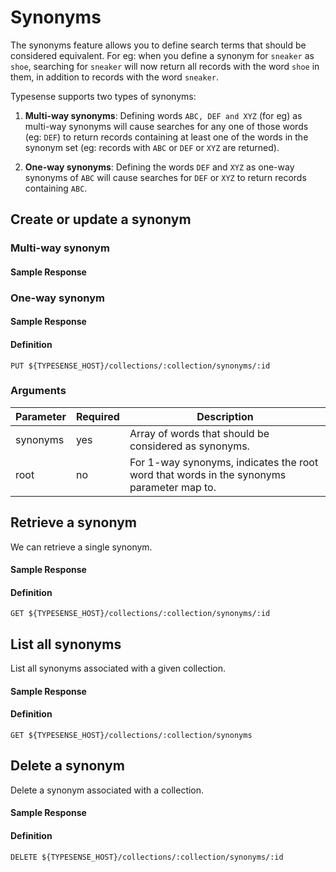 # Synonyms
The synonyms feature allows you to define search terms that should be considered equivalent. For eg: when you define a synonym for `sneaker` as `shoe`, searching for `sneaker` will now return all records with the word `shoe` in them, in addition to records with the word `sneaker`.

Typesense supports two types of synonyms:

1. **Multi-way synonyms**: Defining words `ABC, DEF and XYZ` (for eg) as multi-way synonyms will cause searches for any one of those words (eg: `DEF`) to return records containing at least one of the words in the synonym set (eg: records with `ABC` or `DEF` or `XYZ` are returned).

2. **One-way synonyms**: Defining the words `DEF` and `XYZ` as one-way synonyms of `ABC` will cause searches for `DEF` or `XYZ` to return records containing `ABC`.

## Create or update a synonym

### Multi-way synonym

<Tabs :tabs="['JavaScript','PHP','Python','Ruby','Shell']">
  <template v-slot:JavaScript>

```js
synonym = {
  "synonyms": ["blazer", "coat", "jacket"]
}

// Creates/updates a synonym called `coat-synonyms` in the `products` collection
client.collections('products').synonyms().upsert('coat-synonyms', synonym)
```

  </template>

  <template v-slot:PHP>

```php
$synonym = [
  "synonyms" => ["blazer", "coat", "jacket"]
];

# Creates/updates a synonym called `coat-synonyms` in the `products` collection
$client->collections['products']->synonyms->upsert('coat-synonyms', $synonym);
```

  </template>
  <template v-slot:Python>

```py
synonym = {
  "synonyms": ["blazer", "coat", "jacket"]
}

# Creates/updates a synonym called `coat-synonyms` in the `products` collection
client.collections['products'].synonyms.upsert('coat-synonyms', synonym)
```

  </template>
  <template v-slot:Ruby>

```rb
synonym = {
  "synonyms" => ["blazer", "coat", "jacket"]
}

# Creates/updates a synonym called `coat-synonyms` in the `products` collection
client.collections['products'].synonyms.upsert('coat-synonyms', synonym)
```

  </template>
  <template v-slot:Shell>

```bash
curl "http://localhost:8108/collections/products/synonyms/coat-synonyms" -X PUT \
-H "Content-Type: application/json" \
-H "X-TYPESENSE-API-KEY: ${TYPESENSE_API_KEY}" -d '{
  "synonyms": ["blazer", "coat", "jacket"]
}'
```

  </template>
</Tabs>

#### Sample Response

<Tabs :tabs="['JSON']">
  <template v-slot:JSON>

```json
{
  "id": "coat-synonyms",
  "synonyms": ["blazer", "coat", "jacket"]
}
```

  </template>
</Tabs>

### One-way synonym

<Tabs :tabs="['JavaScript','PHP','Python','Ruby','Shell']">
  <template v-slot:JavaScript>

```js
synonym = {
  "root": "blazer",
  "synonyms": ["coat", "jacket"]
}

// Creates/updates a synonym called `blazer-synonyms` in the `products` collection
client.collections('products').synonyms().upsert('blazer-synonyms', synonym)
```

  </template>

  <template v-slot:PHP>

```php
$synonym = [
  'root' => 'blazer',
  'synonyms' => ['coat', 'jacket'],
];

// Creates/updates a synonym called `blazer-synonyms` in the `products` collection
$client->collections['products']->synonyms->upsert('blazer-synonyms', $synonym);
```

  </template>
  <template v-slot:Python>

```py
synonym = {
  "root": "blazer",
  "synonyms": ["coat", "jacket"]
}

// Creates/updates a synonym called `blazer-synonyms` in the `products` collection
client.collections('products').synonyms().upsert('blazer-synonyms', synonym)
```

  </template>
  <template v-slot:Ruby>

```rb
synonym = {
  "root": "blazer",
  "synonyms": ["coat", "jacket"]
}

// Creates/updates a synonym called `blazer-synonyms` in the `products` collection
client.collections('products').synonyms().upsert('blazer-synonyms', synonym)
```

  </template>
  <template v-slot:Shell>

```bash
synonym = {
  "root": "blazer",
  "synonyms": ["coat", "jacket"]
}

// Creates/updates a synonym called `blazer-synonyms` in the `products` collection
client.collections('products').synonyms().upsert('blazer-synonyms', synonym)
```

  </template>
</Tabs>

#### Sample Response

<Tabs :tabs="['JSON']">
  <template v-slot:JSON>

```json
{
  "id":"coat-synonyms",
  "root":"blazer",
  "synonyms": ["coat", "jacket"]
}
```

  </template>
</Tabs>

#### Definition
`PUT ${TYPESENSE_HOST}/collections/:collection/synonyms/:id`

### Arguments
| Parameter      | Required    |Description                                            |
| -------------- | ----------- |-------------------------------------------------------|
|synonyms	|yes	|Array of words that should be considered as synonyms.|
|root	|no	|For 1-way synonyms, indicates the root word that words in the synonyms parameter map to.|

## Retrieve a synonym
We can retrieve a single synonym.

<Tabs :tabs="['JavaScript','PHP','Python','Ruby','Shell']">
  <template v-slot:JavaScript>

```js
client.collections('products').synonyms('coat-synonyms').retrieve()
```

  </template>

  <template v-slot:PHP>

```php
$client->collections['products']->synonyms['coat-synonyms']->retrieve();
```

  </template>
  <template v-slot:Python>

```py
client.collections('products').synonyms('coat-synonyms').retrieve
```

  </template>
  <template v-slot:Ruby>

```rb
client.collections('products').synonyms('coat-synonyms').retrieve
```

  </template>
  <template v-slot:Shell>

```bash
client.collections('products').synonyms('coat-synonyms').retrieve
```

  </template>
</Tabs>

#### Sample Response

<Tabs :tabs="['JSON']">
  <template v-slot:JSON>

```json
{
  "id": "coat-synonyms",
  "root":"",
  "synonyms": ["blazer", "coat", "jacket"]
}
```

  </template>
</Tabs>

#### Definition
`GET ${TYPESENSE_HOST}/collections/:collection/synonyms/:id`

## List all synonyms
List all synonyms associated with a given collection.

<Tabs :tabs="['JavaScript','PHP','Python','Ruby','Shell']">
  <template v-slot:JavaScript>

```js
client.collections('products').synonyms().retrieve()
```

  </template>

  <template v-slot:PHP>

```php
$client->collections['products']->synonyms->retrieve();
```

  </template>
  <template v-slot:Python>

```py
client.collections['products'].synonyms.retrieve()
```

  </template>
  <template v-slot:Ruby>

```rb
client.collections['products'].synonyms.retrieve
```

  </template>
  <template v-slot:Shell>

```bash
curl -H "X-TYPESENSE-API-KEY: ${TYPESENSE_API_KEY}" \
"http://localhost:8108/collections/products/synonyms"
```

  </template>
</Tabs>

#### Sample Response

<Tabs :tabs="['JSON']">
  <template v-slot:JSON>

```json
curl -H "X-TYPESENSE-API-KEY: ${TYPESENSE_API_KEY}" \
"http://localhost:8108/collections/products/synonyms"
```

  </template>
</Tabs>

#### Definition
`GET ${TYPESENSE_HOST}/collections/:collection/synonyms`

## Delete a synonym
Delete a synonym associated with a collection.

<Tabs :tabs="['JavaScript','PHP','Python','Ruby','Shell']">
  <template v-slot:JavaScript>

```js
client.collections('books').synonyms('coat-synonyms').delete()
```

  </template>

  <template v-slot:PHP>

```php
$client->collections['books']->synonyms['coat-synonyms']->delete();
```

  </template>
  <template v-slot:Python>

```py
client.collections['books'].synonyms['coat-synonyms'].delete()
```

  </template>
  <template v-slot:Ruby>

```rb
client.collections['books'].synonyms['coat-synonyms'].delete
```

  </template>
  <template v-slot:Shell>

```bash
curl "http://localhost:8108/collections/books/synonyms/coat-synonyms" -X DELETE \
-H "X-TYPESENSE-API-KEY: ${TYPESENSE_API_KEY}"
```

  </template>
</Tabs>

#### Sample Response

<Tabs :tabs="['JSON']">
  <template v-slot:JSON>

```json
{
  "id": "coat-synonyms"
}
```

  </template>
</Tabs>

#### Definition
`DELETE ${TYPESENSE_HOST}/collections/:collection/synonyms/:id`

